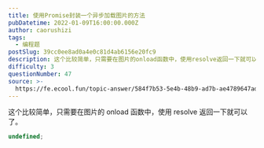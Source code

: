 ```yaml
---
title: 使用Promise封装一个异步加载图片的方法
pubDatetime: 2022-01-09T16:00:00.000Z
author: caorushizi
tags:
  - 编程题
postSlug: 39cc0ee8ad0a4e0c81d4ab6156e20fc9
description: 这个比较简单，只需要在图片的onload函数中，使用resolve返回一下就可以了。```typescriptundefined```
difficulty: 3
questionNumber: 47
source: >-
  https://fe.ecool.fun/topic-answer/584f7b53-5e4b-48b9-ad7b-ae4789647ada?orderBy=updateTime&order=desc&tagId=26
---
```


这个比较简单，只需要在图片的 onload 函数中，使用 resolve 返回一下就可以了。

```typescript
undefined;
```
